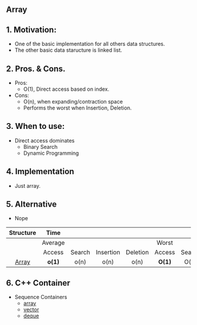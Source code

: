 ## Array
## 1. Motivation: 
- One of the basic implementation for all others data structures. 
- The other basic data staructure is linked list.

## 2. Pros. & Cons.
- Pros: 
    - O(1), Direct access based on index.
- Cons:
    - O(n), when expanding/contraction space 
    - Performs the worst when Insertion, Deletion.
## 3. When to use:
- Direct access dominates
    - Binary Search
    - Dynamic Programming

## 4. Implementation
- Just array.

## 5. Alternative
- Nope

Structure |**Time**| | | | | | | |**Space**
:-----:|:-----:|:-----:|:-----:|:-----:|:-----:|:-----:|:-----:|:-----:|:-----:
 ||Average| | | |Worst| | | |Worst
 ||Access|Search|Insertion|Deletion|Access|Search|Insertion|Deletion|-
[Array](/Array.md)|**o(1)**|o(n)|o(n)|o(n)|**O(1)**|O(n)|O(n)|O(n)|O(n)


## 6. C++ Container
- Sequence Containers
    - [array](../2_Containers/array/array.md)
    - [vector](../2_Containers/vector/vector.md)
    - [deque](../2_Containers/deque/deque.md)
